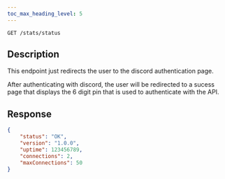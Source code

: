 ```yaml
---
toc_max_heading_level: 5
---
```


```
GET /stats/status
```

## Description

This endpoint just redirects the user to the discord authentication page.

After authenticating with discord, the user will be redirected to a sucess page that displays the 6 digit pin that is used to authenticate with the API.

## Response

```json
{
    "status": "OK",
    "version": "1.0.0",
    "uptime": 123456789,
    "connections": 2,
    "maxConnections": 50
}
```